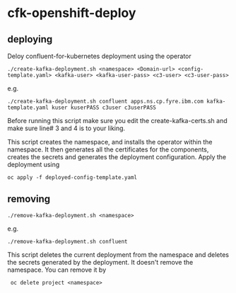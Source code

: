 # cfk-openshift-deploy

## deploying
Deloy confluent-for-kubernetes deployment using the operator

`
./create-kafka-deployment.sh <namespace> <Domain-url> <config-template.yaml> <kafka-user> <kafka-user-pass> <c3-user> <c3-user-pass>
`
 
e.g.

`
./create-kafka-deployment.sh confluent apps.ns.cp.fyre.ibm.com kafka-template.yaml kuser kuserPASS c3user c3userPASS
`

Before running this script make sure you edit the create-kafka-certs.sh and make sure line# 3 and 4 is to your liking.

This script creates the namespace, and installs the operator within the namespace. It then generates all the certificates for the components, creates the secrets and generates the deployment configuration. Apply the deployment using 

`
oc apply -f deployed-config-template.yaml
`
  
  
## removing
`
./remove-kafka-deployment.sh <namespace>
`
  
  e.g. 
  
  `
  ./remove-kafka-deployment.sh confluent
  `
  
This script deletes the current deployment from the namespace and deletes the secrets generated by the deployment. It doesn't remove the namespace. You can remove it by

` oc delete project <namespace>`
  
